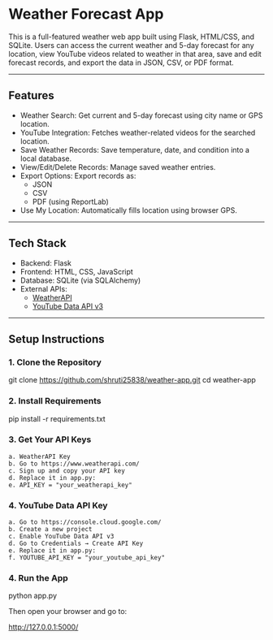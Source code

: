 # Weather Forecast App

This is a full-featured weather web app built using Flask, HTML/CSS, and SQLite. Users can access the current weather and 5-day forecast for any location, view YouTube videos related to weather in that area, save and edit forecast records, and export the data in JSON, CSV, or PDF format.

---

## Features

- Weather Search: Get current and 5-day forecast using city name or GPS location.
- YouTube Integration: Fetches weather-related videos for the searched location.
- Save Weather Records: Save temperature, date, and condition into a local database.
- View/Edit/Delete Records: Manage saved weather entries.
- Export Options: Export records as:
  - JSON
  - CSV
  - PDF (using ReportLab)
- Use My Location: Automatically fills location using browser GPS.

---

## Tech Stack

- Backend: Flask
- Frontend: HTML, CSS, JavaScript
- Database: SQLite (via SQLAlchemy)
- External APIs:
  - [WeatherAPI](https://www.weatherapi.com/)
  - [YouTube Data API v3](https://console.cloud.google.com/)

---

## Setup Instructions

### 1. Clone the Repository
git clone https://github.com/shruti25838/weather-app.git
cd weather-app

### 2. Install Requirements
pip install -r requirements.txt

### 3. Get Your API Keys
    a. WeatherAPI Key
    b. Go to https://www.weatherapi.com/
    c. Sign up and copy your API key
    d. Replace it in app.py:
    e. API_KEY = "your_weatherapi_key"

### 4.  YouTube Data API Key
    a. Go to https://console.cloud.google.com/
    b. Create a new project
    c. Enable YouTube Data API v3
    d. Go to Credentials → Create API Key
    e. Replace it in app.py:
    f. YOUTUBE_API_KEY = "your_youtube_api_key"

### 4. Run the App
python app.py

Then open your browser and go to:

http://127.0.0.1:5000/
